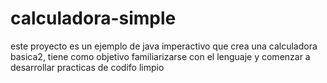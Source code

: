 # calculadora-simple
este proyecto es un ejemplo de java imperactivo que crea una calculadora basica2, tiene como objetivo familiarizarse con el lenguaje y comenzar a desarrollar practicas de codifo limpio
